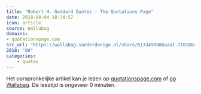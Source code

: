 ```yaml
---
title: "Robert H. Goddard Quotes - The Quotations Page"
date: 2018-08-04 18:34:57
icon: article
source: Wallabag
domains:
- quotationspage.com
src_url: "https://wallabag.sanderdorigo.nl/share/613349088baaa1.71010847"
2018: "08"
categories:
    - quotes
---
```

Het oorspronkelijke artikel kan je lezen op [quotationspage.com](http://www.quotationspage.com/quotes/Robert_H._Goddard/) of [op Wallabag](https://wallabag.sanderdorigo.nl/share/613349088baaa1.71010847). De leestijd is ongeveer 0 minuten.